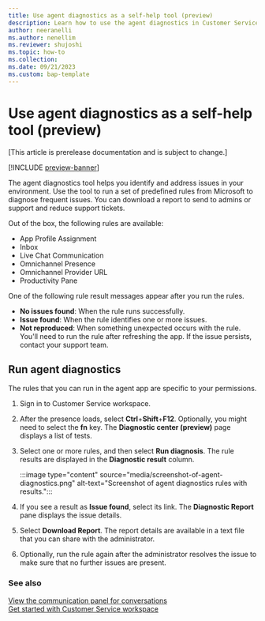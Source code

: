 ```yaml
---
title: Use agent diagnostics as a self-help tool (preview)
description: Learn how to use the agent diagnostics in Customer Service workspace as a self-help tool to identify and share issues with your administrator for quick resolutions.
author: neeranelli
ms.author: nenellim
ms.reviewer: shujoshi
ms.topic: how-to
ms.collection:
ms.date: 09/21/2023
ms.custom: bap-template
---
```


# Use agent diagnostics as a self-help tool (preview)

[This article is prerelease documentation and is subject to change.]

[!INCLUDE [preview-banner](~/../shared-content/shared/preview-includes/preview-note.md)]

The agent diagnostics tool helps you identify and address issues in your environment. Use the tool to run a set of predefined rules from Microsoft to diagnose frequent issues. You can download a report to send to admins or support and reduce support tickets.

Out of the box, the following rules are available:

- App Profile Assignment
- Inbox
- Live Chat Communication
- Omnichannel Presence
- Omnichannel Provider URL
- Productivity Pane

One of the following rule result messages appear after you run the rules.

- **No issues found**: When the rule runs successfully.
- **Issue found**: When the rule identifies one or more issues.
- **Not reproduced**: When something unexpected occurs with the rule. You'll need to run the rule after refreshing the app. If the issue persists, contact your support team.
 
## Run agent diagnostics

The rules that you can run in the agent app are specific to your permissions.

1. Sign in to Customer Service workspace.
1. After the presence loads, select **Ctrl**+**Shift**+**F12**. Optionally, you might need to select the **fn** key. The **Diagnostic center (preview)** page displays a list of tests.
1. Select one or more rules, and then select **Run diagnosis**. The rule results are displayed in the **Diagnostic result** column.

   :::image type="content" source="media/screenshot-of-agent-diagnostics.png" alt-text="Screenshot of agent diagnostics rules with results.":::

1. If you see a result as **Issue found**, select its link. The **Diagnostic Report** pane displays the issue details.
1. Select **Download Report**. The report details are available in a text file that you can share with the administrator.
1. Optionally, run the rule again after the administrator resolves the issue to make sure that no further issues are present.

### See also

[View the communication panel for conversations](oc-conversation-control.md)  
[Get started with Customer Service workspace](csw-overview.md)  


 

